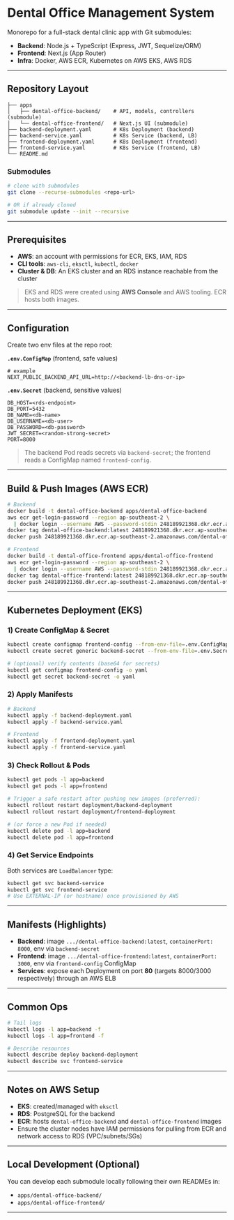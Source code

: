 # Dental Office Management System

Monorepo for a full-stack dental clinic app with Git submodules:
- **Backend**: Node.js + TypeScript (Express, JWT, Sequelize/ORM)  
- **Frontend**: Next.js (App Router)  
- **Infra**: Docker, AWS ECR, Kubernetes on AWS EKS, AWS RDS

---

## Repository Layout

```
├── apps
│   ├── dental-office-backend/    # API, models, controllers (submodule)
│   └── dental-office-frontend/   # Next.js UI (submodule)
├── backend-deployment.yaml       # K8s Deployment (backend)
├── backend-service.yaml          # K8s Service (backend, LB)
├── frontend-deployment.yaml      # K8s Deployment (frontend)
├── frontend-service.yaml         # K8s Service (frontend, LB)
└── README.md
```

### Submodules

```bash
# clone with submodules
git clone --recurse-submodules <repo-url>

# OR if already cloned
git submodule update --init --recursive
```

---

## Prerequisites

- **AWS**: an account with permissions for ECR, EKS, IAM, RDS
- **CLI tools**: `aws-cli`, `eksctl`, `kubectl`, `docker`
- **Cluster & DB**: An EKS cluster and an RDS instance reachable from the cluster

> EKS and RDS were created using **AWS Console** and AWS tooling. ECR hosts both images.

---

## Configuration

Create two env files at the repo root:

**`.env.ConfigMap`** (frontend, safe values)
```
# example
NEXT_PUBLIC_BACKEND_API_URL=http://<backend-lb-dns-or-ip>
```

**`.env.Secret`** (backend, sensitive values)
```
DB_HOST=<rds-endpoint>
DB_PORT=5432
DB_NAME=<db-name>
DB_USERNAME=<db-user>
DB_PASSWORD=<db-password>
JWT_SECRET=<random-strong-secret>
PORT=8000
```

> The backend Pod reads secrets via `backend-secret`; the frontend reads a ConfigMap named `frontend-config`.

---

## Build & Push Images (AWS ECR)

```bash
# Backend
docker build -t dental-office-backend apps/dental-office-backend
aws ecr get-login-password --region ap-southeast-2 \
  | docker login --username AWS --password-stdin 248189921368.dkr.ecr.ap-southeast-2.amazonaws.com
docker tag dental-office-backend:latest 248189921368.dkr.ecr.ap-southeast-2.amazonaws.com/dental-office-backend:latest
docker push 248189921368.dkr.ecr.ap-southeast-2.amazonaws.com/dental-office-backend:latest

# Frontend
docker build -t dental-office-frontend apps/dental-office-frontend
aws ecr get-login-password --region ap-southeast-2 \
  | docker login --username AWS --password-stdin 248189921368.dkr.ecr.ap-southeast-2.amazonaws.com
docker tag dental-office-frontend:latest 248189921368.dkr.ecr.ap-southeast-2.amazonaws.com/dental-office-frontend:latest
docker push 248189921368.dkr.ecr.ap-southeast-2.amazonaws.com/dental-office-frontend:latest
```

---

## Kubernetes Deployment (EKS)

### 1) Create ConfigMap & Secret

```bash
kubectl create configmap frontend-config --from-env-file=.env.ConfigMap
kubectl create secret generic backend-secret --from-env-file=.env.Secret

# (optional) verify contents (base64 for secrets)
kubectl get configmap frontend-config -o yaml
kubectl get secret backend-secret -o yaml
```

### 2) Apply Manifests

```bash
# Backend
kubectl apply -f backend-deployment.yaml
kubectl apply -f backend-service.yaml

# Frontend
kubectl apply -f frontend-deployment.yaml
kubectl apply -f frontend-service.yaml
```

### 3) Check Rollout & Pods

```bash
kubectl get pods -l app=backend
kubectl get pods -l app=frontend

# Trigger a safe restart after pushing new images (preferred):
kubectl rollout restart deployment/backend-deployment
kubectl rollout restart deployment/frontend-deployment

# (or force a new Pod if needed)
kubectl delete pod -l app=backend
kubectl delete pod -l app=frontend
```

### 4) Get Service Endpoints

Both services are `LoadBalancer` type:

```bash
kubectl get svc backend-service
kubectl get svc frontend-service
# Use EXTERNAL-IP (or hostname) once provisioned by AWS
```

---

## Manifests (Highlights)

- **Backend**: image `.../dental-office-backend:latest`, `containerPort: 8000`, env via `backend-secret`
- **Frontend**: image `.../dental-office-frontend:latest`, `containerPort: 3000`, env via `frontend-config` ConfigMap
- **Services**: expose each Deployment on port **80** (targets 8000/3000 respectively) through an AWS ELB

---

## Common Ops

```bash
# Tail logs
kubectl logs -l app=backend -f
kubectl logs -l app=frontend -f

# Describe resources
kubectl describe deploy backend-deployment
kubectl describe svc frontend-service
```

---

## Notes on AWS Setup

- **EKS**: created/managed with `eksctl`
- **RDS**: PostgreSQL for the backend
- **ECR**: hosts `dental-office-backend` and `dental-office-frontend` images
- Ensure the cluster nodes have IAM permissions for pulling from ECR and network access to RDS (VPC/subnets/SGs)
---

## Local Development (Optional)

You can develop each submodule locally following their own READMEs in:
- `apps/dental-office-backend/`
- `apps/dental-office-frontend/`

---